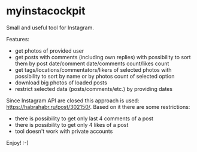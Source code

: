 # myinstacockpit
Small and useful tool for Instagram.

Features:
  - get photos of provided user
  - get posts with comments (including own replies) with possibility to sort them by post date/comment date/comments count/likes count
  - get tags/locations/commentators/likers of selected photos with possibility to sort by name or by photos count of selected option
  - download big photos of loaded posts
  - restrict selected data (posts/comments/etc.) by providing dates

Since Instagram API are closed this approach is used: https://habrahabr.ru/post/302150/.
Based on it there are some restrictions:
  - there is possibility to get only last 4 comments of a post
  - there is possibility to get only 4 likes of a post
  - tool doesn't work with private accounts

Enjoy! :-)
